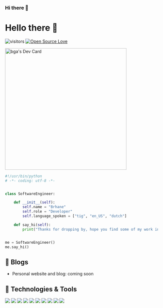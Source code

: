 ### Hi there 👋

<!--
**BSaxion/BSaxion** is a ✨ _special_ ✨ repository because its `README.md` (this file) appears on your GitHub profile.

Here are some ideas to get you started:

- 🔭 I’m currently working on ...
- 🌱 I’m currently learning ...
- 👯 I’m looking to collaborate on ...
- 🤔 I’m looking for help with ...
- 💬 Ask me about ...
- 📫 How to reach me: ...
- 😄 Pronouns: ...
- ⚡ Fun fact: ...
-->

# Hello there 👋

![visitors](https://visitor-badge.laobi.icu/badge?page_id=BSaxion.BSaxion)
[![Open Source Love](https://badges.frapsoft.com/os/v1/open-source.svg?v=102)](https://github.com/ellerbrock/open-source-badge/)

<a href="https://app.daily.dev/bga"><img src="https://api.daily.dev/devcards/4b5d365fe244405499ea18a951c10a1c.png?r=veo" width="400" alt="bga's Dev Card"/></a>


```python
#!/usr/bin/python
# -*- coding: utf-8 -*-


class SoftwareEngineer:

    def __init__(self):
        self.name = "Brhane"
        self.role = "Developer"
        self.language_spoken = ["tig", "en_US", "dutch"]

    def say_hi(self):
        print("Thanks for dropping by, hope you find some of my work interesting.")


me = SoftwareEngineer()
me.say_hi()
```

## 📝 Blogs

- Personal website and blog: coming soon


## 🔧 Technologies & Tools

![](https://img.shields.io/badge/OS-Linux-informational?style=flat&logo=linux&logoColor=white&color=6aa6f8)
![](https://img.shields.io/badge/Editor-VS_Code-informational?style=flat&logo=visual-studio-code&logoColor=white&color=6aa6f8)
![](https://img.shields.io/badge/Code-Python-informational?style=flat&logo=python&logoColor=white&color=6aa6f8)
![](https://img.shields.io/badge/Code-JavaScript-informational?style=flat&logo=javascript&logoColor=white&color=6aa6f8)
![](https://img.shields.io/badge/Code-React-informational?style=flat&logo=react&logoColor=white&color=6aa6f8)
![](https://img.shields.io/badge/Shell-Bash-informational?style=flat&logo=gnu-bash&logoColor=white&color=6aa6f8)
![](https://img.shields.io/badge/Tools-PostgreSQL-informational?style=flat&logo=postgresql&logoColor=white&color=6aa6f8)
![](https://img.shields.io/badge/Tools-Docker-informational?style=flat&logo=docker&logoColor=white&color=6aa6f8)
![](https://img.shields.io/badge/sveltejs-sveltejs?style=flat&logo=svelte&logoColor=white&color=6aa6f8)
![](https://img.shields.io/badge/PHP-php?style=flat&logo=php&logoColor=white&color=6aa6f8)


<!--
## &#x1f4c8; GitHub Stats

<a href="https://github.com/BSaxion/BSaxion">
  <img align="center" src="https://github-readme-stats.vercel.app/api/top-langs/?username=BSaxion&hide=c%2B%2B,c,matlab,assembly&title_color=6aa6f8&text_color=8a919a&icon_color=6aa6f8&bg_color=22272e" alt="Brhane's GitHub Stats" />
</a>

<a href="https://github.com/BSaxion/BSaxion">
  <img align="center" src="https://github-readme-stats.vercel.app/api?username=BSaxion&show_icons=true&line_height=27&count_private=true&title_color=6aa6f8&text_color=8a919a&icon_color=6aa6f8&bg_color=22272e" alt="Brhane's GitHub Stats" />
</a>

## 🏆 GitHub Trophies

[![trophy](https://github-profile-trophy.vercel.app/?username=BSaxion&theme=nord&column=7)](https://github.com/ryo-ma/github-profile-trophy)

<!--
## 🗂️ Highlight Projects

<a href="https://github.com/BSaxion/download-tweets">
  <img align="center" src="https://github-readme-stats.vercel.app/api/pin/?username=BSaxion&repo=download-tweets&show_icons=true&line_height=27&title_color=6aa6f8&text_color=8a919a&icon_color=6aa6f8&bg_color=22272e" alt="Download Tweets" />
</a>

<a href="https://github.com/BS/delete-multiple-repositories">
  <img align="center" src="https://github-readme-stats.vercel.app/api/pin/?username=BSaxion&repo=delete-multiple-repositories&show_icons=true&line_height=27&title_color=6aa6f8&text_color=8a919a&icon_color=6aa6f8&bg_color=22272e" alt="delete multiple repositories" />
</a>

 ## 👨‍💻 This week, I spent my time on:
<!--
[![zhenye's wakatime stats](https://github-readme-stats.vercel.app/api/wakatime?username=nazhenye&line_height=27&title_color=6aa6f8&text_color=8a919a&icon_color=6aa6f8&bg_color=22272e)](https://github.com/anuraghazra/github-readme-stats)
-->
